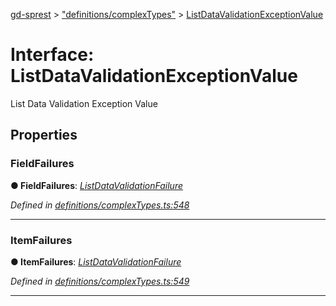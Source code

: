 [gd-sprest](../README.md) > ["definitions/complexTypes"](../modules/_definitions_complextypes_.md) > [ListDataValidationExceptionValue](../interfaces/_definitions_complextypes_.listdatavalidationexceptionvalue.md)



# Interface: ListDataValidationExceptionValue


List Data Validation Exception Value


## Properties
<a id="fieldfailures"></a>

###  FieldFailures

**●  FieldFailures**:  *[ListDataValidationFailure](_definitions_complextypes_.listdatavalidationfailure.md)* 

*Defined in [definitions/complexTypes.ts:548](https://github.com/gunjandatta/sprest/blob/3de79f1/src/definitions/complexTypes.ts#L548)*





___

<a id="itemfailures"></a>

###  ItemFailures

**●  ItemFailures**:  *[ListDataValidationFailure](_definitions_complextypes_.listdatavalidationfailure.md)* 

*Defined in [definitions/complexTypes.ts:549](https://github.com/gunjandatta/sprest/blob/3de79f1/src/definitions/complexTypes.ts#L549)*





___


